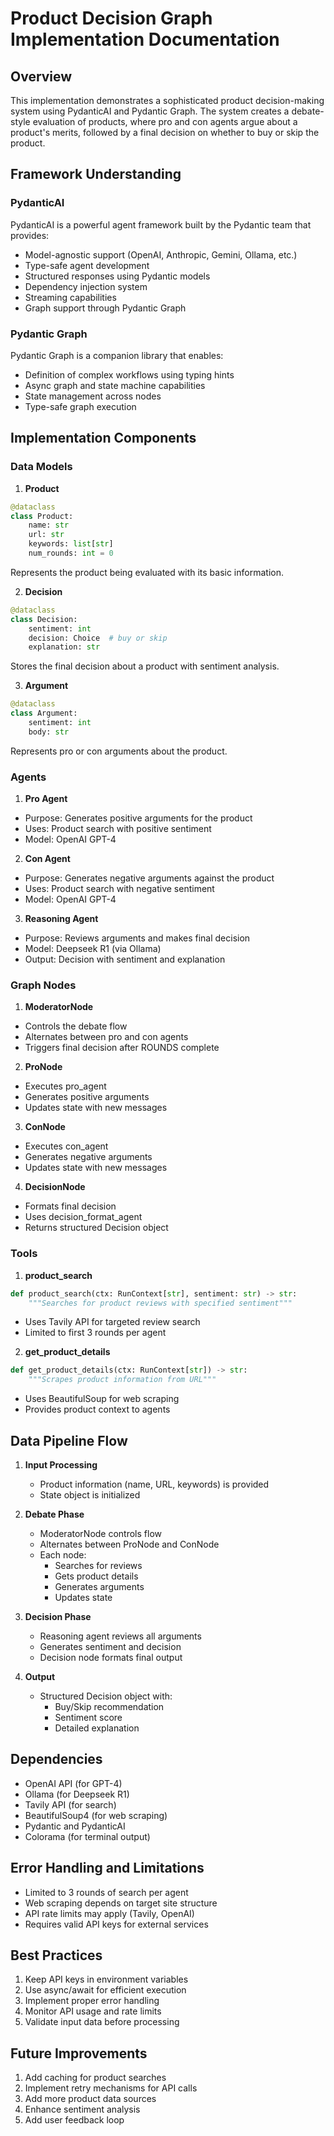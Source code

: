 # Product Decision Graph Implementation Documentation

## Overview
This implementation demonstrates a sophisticated product decision-making system using PydanticAI and Pydantic Graph. The system creates a debate-style evaluation of products, where pro and con agents argue about a product's merits, followed by a final decision on whether to buy or skip the product.

## Framework Understanding

### PydanticAI
PydanticAI is a powerful agent framework built by the Pydantic team that provides:
- Model-agnostic support (OpenAI, Anthropic, Gemini, Ollama, etc.)
- Type-safe agent development
- Structured responses using Pydantic models
- Dependency injection system
- Streaming capabilities
- Graph support through Pydantic Graph

### Pydantic Graph
Pydantic Graph is a companion library that enables:
- Definition of complex workflows using typing hints
- Async graph and state machine capabilities
- State management across nodes
- Type-safe graph execution

## Implementation Components

### Data Models

1. **Product**
```python
@dataclass
class Product:
    name: str
    url: str
    keywords: list[str]
    num_rounds: int = 0
```
Represents the product being evaluated with its basic information.

2. **Decision**
```python
@dataclass
class Decision:
    sentiment: int
    decision: Choice  # buy or skip
    explanation: str
```
Stores the final decision about a product with sentiment analysis.

3. **Argument**
```python
@dataclass
class Argument:
    sentiment: int
    body: str
```
Represents pro or con arguments about the product.

### Agents

1. **Pro Agent**
- Purpose: Generates positive arguments for the product
- Uses: Product search with positive sentiment
- Model: OpenAI GPT-4

2. **Con Agent**
- Purpose: Generates negative arguments against the product
- Uses: Product search with negative sentiment
- Model: OpenAI GPT-4

3. **Reasoning Agent**
- Purpose: Reviews arguments and makes final decision
- Model: Deepseek R1 (via Ollama)
- Output: Decision with sentiment and explanation

### Graph Nodes

1. **ModeratorNode**
- Controls the debate flow
- Alternates between pro and con agents
- Triggers final decision after ROUNDS complete

2. **ProNode**
- Executes pro_agent
- Generates positive arguments
- Updates state with new messages

3. **ConNode**
- Executes con_agent
- Generates negative arguments
- Updates state with new messages

4. **DecisionNode**
- Formats final decision
- Uses decision_format_agent
- Returns structured Decision object

### Tools

1. **product_search**
```python
def product_search(ctx: RunContext[str], sentiment: str) -> str:
    """Searches for product reviews with specified sentiment"""
```
- Uses Tavily API for targeted review search
- Limited to first 3 rounds per agent

2. **get_product_details**
```python
def get_product_details(ctx: RunContext[str]) -> str:
    """Scrapes product information from URL"""
```
- Uses BeautifulSoup for web scraping
- Provides product context to agents

## Data Pipeline Flow

1. **Input Processing**
   - Product information (name, URL, keywords) is provided
   - State object is initialized

2. **Debate Phase**
   - ModeratorNode controls flow
   - Alternates between ProNode and ConNode
   - Each node:
     * Searches for reviews
     * Gets product details
     * Generates arguments
     * Updates state

3. **Decision Phase**
   - Reasoning agent reviews all arguments
   - Generates sentiment and decision
   - Decision node formats final output

4. **Output**
   - Structured Decision object with:
     * Buy/Skip recommendation
     * Sentiment score
     * Detailed explanation

## Dependencies
- OpenAI API (for GPT-4)
- Ollama (for Deepseek R1)
- Tavily API (for search)
- BeautifulSoup4 (for web scraping)
- Pydantic and PydanticAI
- Colorama (for terminal output)

## Error Handling and Limitations
- Limited to 3 rounds of search per agent
- Web scraping depends on target site structure
- API rate limits may apply (Tavily, OpenAI)
- Requires valid API keys for external services

## Best Practices
1. Keep API keys in environment variables
2. Use async/await for efficient execution
3. Implement proper error handling
4. Monitor API usage and rate limits
5. Validate input data before processing

## Future Improvements
1. Add caching for product searches
2. Implement retry mechanisms for API calls
3. Add more product data sources
4. Enhance sentiment analysis
5. Add user feedback loop
